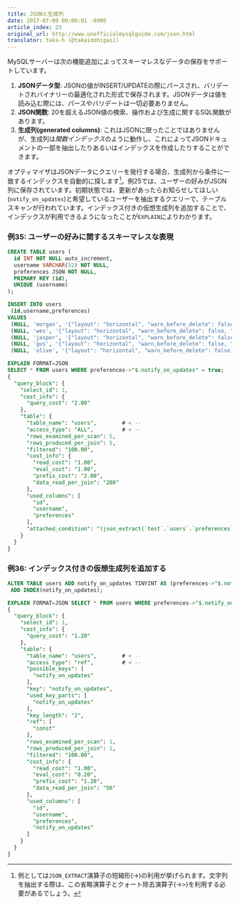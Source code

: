 ```yaml
---
title: JSONと生成列
date: 2017-07-09 00:00:01 -0900
article_index: 23
original_url: http://www.unofficialmysqlguide.com/json.html
translator: taka-h (@takaidohigasi)
---
```


MySQLサーバーは次の機能追加によってスキーマレスなデータの保存をサポートしています。

1. **JSONデータ型**: JSONの値がINSERT/UPDATEの際にパースされ、バリデートされバイナリーの最適化された形式で保存されます。JSONデータは値を読み込む際には、パースやバリデートは一切必要ありません。
2. **JSON関数**: 20を超えるJSON値の検索、操作および生成に関するSQL関数があります。
3. **生成列(generated columns)**: これはJSONに限ったことではありませんが、生成列は*関数インデックス*のように動作し、これによってJSONドキュメントの一部を抽出したりあるいはインデックスを作成したりすることができます。

オプティマイザはJSONデータにクエリーを発行する場合、生成列から条件に一致するインデックスを自動的に探します[^1]。例25では、ユーザーの好みがJSON列に保存されています。初期状態では、更新があったらお知らせしてほしい(`notify_on_updates`)と希望しているユーザーを抽出するクエリーで、テーブルスキャンが行われています。インデックス付きの仮想生成列を追加することで、インデックスが利用できるようになったことが`EXPLAIN`によりわかります。

### 例35: ユーザーの好みに関するスキーマレスな表現

```sql
CREATE TABLE users (
  id INT NOT NULL auto_increment,
  username VARCHAR(32) NOT NULL,
  preferences JSON NOT NULL,
  PRIMARY KEY (id),
  UNIQUE (username)
);

INSERT INTO users
 (id,username,preferences)
VALUES
 (NULL, 'morgan', '{"layout": "horizontal", "warn_before_delete": false, "notify_on_updates": true}'),
 (NULL, 'wes', '{"layout": "horizontal", "warn_before_delete": false, "notify_on_updates": false}'),
 (NULL, 'jasper', '{"layout": "horizontal", "warn_before_delete": false, "notify_on_updates": false}'),
 (NULL, 'gus', '{"layout": "horizontal", "warn_before_delete": false, "notify_on_updates": false}'),
 (NULL, 'olive', '{"layout": "horizontal", "warn_before_delete": false, "notify_on_updates": false}');

EXPLAIN FORMAT=JSON
SELECT * FROM users WHERE preferences->"$.notify_on_updates" = true;
{
  "query_block": {
    "select_id": 1,
    "cost_info": {
      "query_cost": "2.00"
    },
    "table": {
      "table_name": "users",        # < --
      "access_type": "ALL",         # < --
      "rows_examined_per_scan": 5,
      "rows_produced_per_join": 5,
      "filtered": "100.00",
      "cost_info": {
        "read_cost": "1.00",
        "eval_cost": "1.00",
        "prefix_cost": "2.00",
        "data_read_per_join": "280"
      },
      "used_columns": [
        "id",
        "username",
        "preferences"
      ],
      "attached_condition": "(json_extract(`test`.`users`.`preferences`,'$.notify_on_updates') = TRUE)"
    }
  }
}
```

### 例36: インデックス付きの仮想生成列を追加する

```sql
ALTER TABLE users ADD notify_on_updates TINYINT AS (preferences->"$.notify_on_updates"),
 ADD INDEX(notify_on_updates);

EXPLAIN FORMAT=JSON SELECT * FROM users WHERE preferences->"$.notify_on_updates" = true;
{
  "query_block": {
    "select_id": 1,
    "cost_info": {
      "query_cost": "1.20"
    },
    "table": {
      "table_name": "users",        # < --
      "access_type": "ref",         # < --
      "possible_keys": [
        "notify_on_updates"
      ],
      "key": "notify_on_updates",
      "used_key_parts": [
        "notify_on_updates"
      ],
      "key_length": "2",
      "ref": [
        "const"
      ],
      "rows_examined_per_scan": 1,
      "rows_produced_per_join": 1,
      "filtered": "100.00",
      "cost_info": {
        "read_cost": "1.00",
        "eval_cost": "0.20",
        "prefix_cost": "1.20",
        "data_read_per_join": "56"
      },
      "used_columns": [
        "id",
        "username",
        "preferences",
        "notify_on_updates"
      ]
    }
  }
}
```

[^1]: 例としては`JSON_EXTRACT`演算子の短縮形(->)の利用が挙げられます。文字列を抽出する際は、この省略演算子とクォート除去演算子(->>)を利用する必要があるでしょう。
